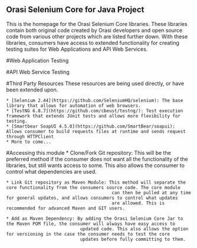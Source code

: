 ## Orasi Selenium Core for Java Project

This is the homepage for the Orasi Selenium Core libraries. These libraries contain both original code created by Orasi developers
and open source code from various other projects which are listed further down. With these libraries, consumers have access to extended 
functionality for creating testing suites for Web Applications and API Web Services.

#Web Application Testing

#API Web Service Testing

#Third Party Resources
These resources are being used directly, or have been extended upon.

	* [Selenium 2.44](https://github.com/SeleniumHQ/selenium): The base library that allows for automation of web browsers.
	* [TestNG 6.8.7](https://github.com/cbeust/testng/): Test execution framework that extends JUnit tests and allows more flexibility for testing.
	* [Smartbear SoapUI 4.5.0](https://github.com/SmartBear/soapui): Allows consumer to build requests files at runtime and sends request through HTTPClient
	* More to come...
	
#Accessing this module
	* Clone/Fork Git repository: This will be the preferred method if the consumer does not want all the functionality of the libraries,
								but still wants access to some. This also allows the consumer to control what dependencies are used.
	
	* Link Git repository as Maven Module: This method will separate the core functionality from the consumers source code. The core module
											can then be pulled at any time for general updates, and allows consumers to control what updates
											are allowed. This is recommended for advanced Maven and GIT users.
	
	* Add as Maven Dependency: By adding the Orasi Selenium Core Jar to the Maven POM file, the consumer will always have easy access to
								updated code. This also allows the option for versioning in the case the consumer needs to test the core
								updates before fully committing to them.